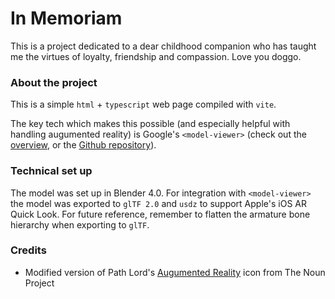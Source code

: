 # In Memoriam

This is a project dedicated to a dear childhood companion who has taught me the virtues of loyalty, friendship and compassion. Love you doggo.

### About the project

This is a simple `html` + `typescript` web page compiled with `vite`. 

The key tech which makes this possible (and especially helpful with handling augumented reality) is Google's `<model-viewer>` (check out the [overview](https://modelviewer.dev/), or the [Github repository](https://github.com/google/model-viewer)).

### Technical set up

The model was set up in Blender 4.0. For integration with `<model-viewer>` the model was exported to `glTF 2.0` and `usdz` to support Apple's iOS AR Quick Look. For future reference, remember to flatten the armature bone hierarchy when exporting to `glTF`.

### Credits

- Modified version of Path Lord's [Augumented Reality](https://thenounproject.com/icon/augmented-reality-1741261/) icon from The Noun Project
